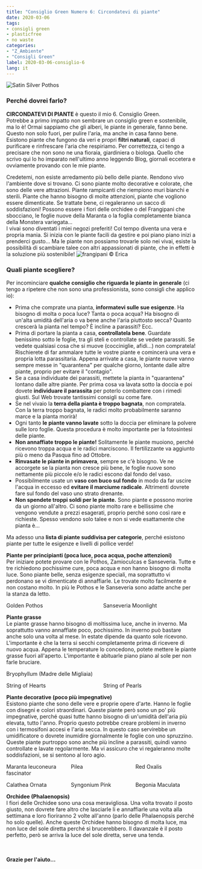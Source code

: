 ```yaml
---
title: "Consiglio Green Numero 6: Circondatevi di piante"
date: 2020-03-06
tags:
- consigli green
- plasticfree
- no waste
categories:
- "Z_Ambiente"
- "Consigli Green"
label: 2020-03-06-consiglio-6
lang: it
---
```

![Satin Silver Pothos](header.jpeg "frangipani © Erica")

<h3>
  <font color="grey">
  </font> Perché dovrei farlo?
</h3>

**CIRCONDATEVI DI PIANTE** è questo il mio 6. Consiglio Green.
<br />
Potrebbe a primo impatto non sembrare un consiglio green e sostenibile, ma lo è! Ormai sappiamo che gli alberi, le piante in generale, fanno bene. Questo non solo fuori, per pulire l'aria, ma anche in casa fanno bene. Esistono piante che fungono da veri e propri **filtri naturali**, capaci di purificare e rinfrescare l'aria che respiriamo. Per correttezza, ci tengo a precisare che non sono ne una fioraia, giardiniera o biologa. Quello che scrivo qui lo ho imparato nell'ultimo anno leggendo Blog, giornali eccetera e ovviamente provando con le mie piante.

Credetemi, non esiste arredamento più bello delle piante. Rendono vivo l'ambiente dove si trovano. Ci sono piante molto decorative e colorate, che sono delle vere attrazioni. Piante rampicanti che riempiono muri bianchi e sterili. Piante che hanno bisogno di molte attenzioni, piante che vogliono essere dimenticate. Se trattate bene, ci regaleranno un sacco di soddisfazioni! Possono essere i fiori delle orchidee o del Frangipani che sbocciano, le foglie nuove della Maranta o la foglia completamente bianca della Monstera variegata...
<br />
I vivai sono diventati i miei negozi preferiti! Col tempo diventa una vera e propria mania. Si inizia con le piante facili da gestire e poi piano piano inizi a prenderci gusto... Ma le piante non possiamo trovarle solo nei vivai, esiste la possibilità di scambiare talee con altri appassionati di piante, che in effetti è la soluzione più sostenibile!
![](mensola1.jpeg "frangipani © Erica")

<h3>
	<font color="grey">
	</font> Quali piante scegliere?
</h3>

Per incominciare **qualche consiglio che riguarda le piante in generale** (ci tengo a ripetere che non sono una professionista, sono consigli che applico io):
- Prima che comprate una pianta, **informatevi sulle sue esigenze**. Ha bisogno di molta o poca luce? Tanta o poca acqua? Ha bisogno di un'alta umidità dell'aria o va bene anche l'aria piuttosto secca? Quanto crescerà la pianta nel tempo? È incline a parassiti? Ecc.
- Prima di portare la pianta a casa, **controllatela bene**. Guardate benissimo sotto le foglie, tra gli steli e controllate se vedete parassiti. Se vedete qualsiasi cosa che si muove (cocciniglie, afidi...) non compratela! Rischierete di far ammalare tutte le vostre piante e comincerà una vera e propria lotta parassitaria. Appena arrivate a casa, le piante nuove vanno sempre messe in "quarantena" per qualche giorno, lontante dalle altre piante, proprio per evitare il "contagio".
- Se a casa individuate dei parassiti, mettete la pianta in "quarantena" lontano dalle altre piante. Per prima cosa va lavata sotto la doccia e poi dovete **individuare il parassita** per poterlo combattere con i rimedi giusti. Sul Web trovate tantissimi consigli su come fare.
- Se nel vivaio la **terra della pianta è troppo bagnata**, non compratela. Con la terra troppo bagnata, le radici molto probabilmente saranno marce e la pianta morirà!
- Ogni tanto **le piante vanno lavate** sotto la doccia per eliminare la polvere sulle loro foglie. Questa procedura è molto importante per la fotosintesi delle piante.
- **Non annaffiate troppo le piante!** Solitamente le piante muoiono, perché ricevono troppa acqua e le radici marciscono. Il fertilizzante va aggiunto più o meno da Pasqua fino ad Ottobre.
- **Rinvasate le piante in primavera**, sempre se c'è bisogno. Ve ne accorgete se la pianta non cresce più bene, le foglie nuove sono nettamente più piccole e/o le radici escono dal fondo del vaso.
- Possibilmente usate un **vaso con buco sul fondo** in modo da far uscire l'acqua in eccesso ed **evitare il marciume radicale**. Altrimenti dovrete fare sul fondo del vaso uno strato drenante. 
- **Non spendete troppi soldi per le piante.** Sono piante e possono morire da un giorno all'altro. Ci sono piante molto rare e bellissime che vengono vendute a prezzi esagerati, proprio perché sono così rare e richieste. Spesso vendono solo talee e non si vede esattamente che pianta è...

Ma adesso una **lista di piante suddivisa per categorie**, perché esistono piante per tutte le esigenze e livelli di pollice verde!

**Piante per principianti (poca luce, poca acqua, poche attenzioni)**
<br />
Per iniziare potete provare con le Pothos, Zamioculcas e Sanseveria. Tutte e tre richiedono pochissime cure, poca acqua e non hanno bisogno di molta luce. Sono piante belle, senza esigenze speciali, ma soprattutto vi perdonano se vi dimenticate di annaffiarle. Le trovate molto facilmente e non costano molto. In più le Pothos e le Sanseveria sono adatte anche per la stanza da letto.
<p>
  <div style="width: 100%; margin-bottom: 0">
    <span class="caption-group" style="float: left; left; width: 49%; margin-right: 1%">
        <img src="efeutute.jpeg" alt="" title="frangipani © Erica" />
        <div class="caption">Golden Pothos</div>
    </span>
    <span class="caption-group" style="float: left; left; width: 49%; margin-left: 1%">
        <img src="sanseveriamoonlight.jpeg" alt="" title="frangipani © Erica" />
        <div class="caption">Sanseveria Moonlight</div>
    </span>
    <div style="clear: both"></div>
  </div>
</p>

**Piante grasse**
<br />
Le piante grasse hanno bisogno di moltissima luce, anche in inverno. Ma soprattutto vanno annaffiate poco, pochissimo. In inverno può bastare anche solo una volta al mese. In estate dipende da quanto sole ricevono. L'importante è che la terra si secchi completamente prima di ricevere di nuovo acqua. Appena le temperature lo concedono, potete mettere le piante grasse fuori all'aperto. L'importante è abituarle piano piano al sole per non farle bruciare.
<p>
  <div style="width: 100%; margin-bottom: 0">
    <span class="caption-group" style="float: left; left; width: 49%; margin-right: 1%">
        <img src="brutblatt.jpeg" alt="" title="frangipani © Erica" />
        <div class="caption">Bryophyllum (Madre delle Migliaia)</div>
    </span>
    <span class="caption-group" style="float: left; left; width: 49%; margin-left: 1%">
        <img src="kaktus.jpeg" alt="" title="frangipani © Erica" />
        <div class="caption"></div>
    </span>
    <div style="clear: both"></div>
  </div>
</p>

<p>
  <div style="width: 100%; margin-bottom: 0">
    <span class="caption-group" style="float: left; left; width: 49%; margin-right: 1%">
        <img src="stringofhearts.jpeg" alt="" title="frangipani © Erica" />
        <div class="caption">String of Hearts</div>
    </span>
    <span class="caption-group" style="float: left; left; width: 49%; margin-left: 1%">
        <img src="stringofpearls.jpeg" alt="" title="frangipani © Erica" />
        <div class="caption">String of Pearls</div>
    </span>
    <div style="clear: both"></div>
  </div>
</p>

**Piante decorative (poco più impegnative)**
<br />
Esistono piante che sono delle vere e proprie opere d'arte. Hanno le foglie con disegni e colori straordinari. Queste piante però sono un po' più impegnative, perché quasi tutte hanno bisogno di un'umidità dell'aria più elevata, tutto l'anno. Proprio questo potrebbe creare problemi in inverno con i termosifoni accesi e l'aria secca. In questo caso servirebbe un umidificatore o dovrete inumidire giornalmente le foglie con uno spruzzino. Queste piante purtroppo sono anche più incline a parassiti, quindi vanno controllate e lavate regolarmente. Ma vi assicuro che vi regaleranno molte soddisfazioni, se si sentono al loro agio.
<p>
  <div style="width: 100%; margin-bottom: 0">
    <span class="caption-group" style="float: left; left; width: 32%; margin-right: 1%">
        <img src="maranta.jpeg" alt="" title="frangipani © Erica" />
        <div class="caption">Maranta leuconeura fascinator</div>
    </span>
    <span class="caption-group" style="float: left; left; width: 32%; margin-right: 1%; margin-left: 1%">
        <img src="pilea.jpeg" alt="" title="frangipani © Erica" />
        <div class="caption">Pilea</div>
    </span>
    <span class="caption-group" style="float: left; left; width: 32%; margin-left: 1%">
        <img src="oxalis.jpeg" alt="" title="frangipani © Erica" />
        <div class="caption">Red Oxalis</div>
    </span>
    <div style="clear: both"></div>
  </div>
</p>

<p>
  <div style="width: 100%; margin-bottom: 0">
    <span class="caption-group" style="float: left; left; width: 32%; margin-right: 1%">
        <img src="calateaornata.jpeg" alt="" title="frangipani © Erica" />
        <div class="caption">Calathea Ornata</div>
    </span>
    <span class="caption-group" style="float: left; left; width: 32%; margin-right: 1%; margin-left: 1%">
        <img src="syngoniumpink.jpeg" alt="" title="frangipani © Erica" />
        <div class="caption">Syngonium Pink</div>
    </span>
    <span class="caption-group" style="float: left; left; width: 32%; margin-left: 1%">
        <img src="forellenbegonie.jpeg" alt="" title="frangipani © Erica" />
        <div class="caption">Begonia Maculata</div>
    </span>
    <div style="clear: both"></div>
  </div>
</p>

**Orchidee (Phalaenopsis)**
<br />
I fiori delle Orchidee sono una cosa meravigliosa. Una volta trovato il posto giusto, non dovrete fare altro che lasciarle li e annaffiarle una volta alla settimana e loro fioriranno 2 volte all'anno (parlo delle Phalaenopsis perché ho solo quelle). Anche queste Orchidee hanno bisogno di molta luce, ma non luce del sole diretta perché si brucerebbero. Il davanzale è il posto perfetto, però se arriva la luce del sole diretta, serve una tenda.
<p>
  <div style="width: 100%; margin-bottom: 0">
    <span class="caption-group" style="float: left; left; width: 49%; margin-right: 1%">
        <img src="phalaenopsis1.jpeg" alt="" title="frangipani © Erica" />
        <div class="caption"></div>
    </span>
    <span class="caption-group" style="float: left; left; width: 49%; margin-left: 1%">
        <img src="phalaenopsis2.jpeg" alt="" title="frangipani © Erica" />
        <div class="caption"></div>
    </span>
    <div style="clear: both"></div>
  </div>
</p>

<p>
  <div style="width: 100%; margin-bottom: 0">
    <span class="caption-group" style="float: left; left; width: 49%; margin-right: 1%">
        <img src="phalaenopsis3.jpeg" alt="" title="frangipani © Erica" />
        <div class="caption"></div>
    </span>
    <span class="caption-group" style="float: left; left; width: 49%; margin-left: 1%">
        <img src="phalaenopsis4.jpeg" alt="" title="frangipani © Erica" />
        <div class="caption"></div>
    </span>
    <div style="clear: both"></div>
  </div>
</p>

<h4>Grazie per l'aiuto...
  <font color="green">
    <i class="fa fa-smile-o"></i>
  </font>
</h4>
